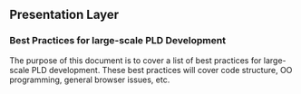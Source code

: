 ## Presentation Layer

### Best Practices for large-scale PLD Development

The purpose of this document is to cover a list of best practices for large-scale PLD development.  These best practices will cover code structure, OO programming, general browser issues, etc.